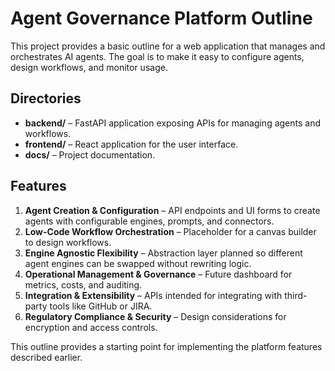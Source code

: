 # Agent Governance Platform Outline

This project provides a basic outline for a web application that manages and orchestrates AI agents. The goal is to make it easy to configure agents, design workflows, and monitor usage.

## Directories

- **backend/** – FastAPI application exposing APIs for managing agents and workflows.
- **frontend/** – React application for the user interface.
- **docs/** – Project documentation.

## Features

1. **Agent Creation & Configuration** – API endpoints and UI forms to create agents with configurable engines, prompts, and connectors.
2. **Low-Code Workflow Orchestration** – Placeholder for a canvas builder to design workflows.
3. **Engine Agnostic Flexibility** – Abstraction layer planned so different agent engines can be swapped without rewriting logic.
4. **Operational Management & Governance** – Future dashboard for metrics, costs, and auditing.
5. **Integration & Extensibility** – APIs intended for integrating with third-party tools like GitHub or JIRA.
6. **Regulatory Compliance & Security** – Design considerations for encryption and access controls.

This outline provides a starting point for implementing the platform features described earlier.
